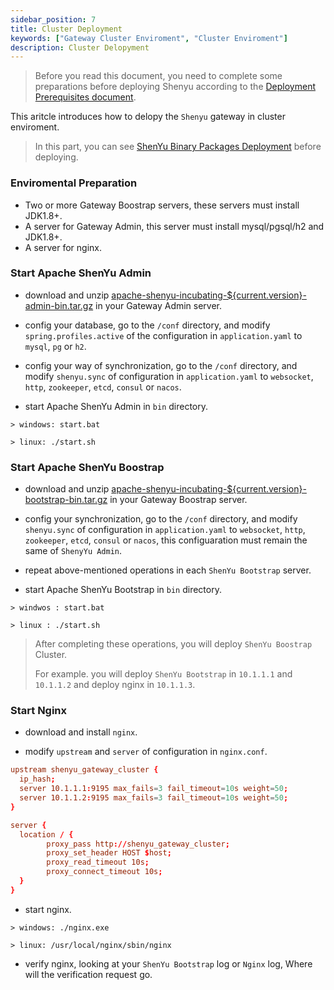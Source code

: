 ```yaml
---
sidebar_position: 7
title: Cluster Deployment
keywords: ["Gateway Cluster Enviroment", "Cluster Enviroment"]
description: Cluster Delopyment
---
```


> Before you read this document, you need to complete some preparations before deploying Shenyu according to the [Deployment Prerequisites document](./deployment-before.md).

This aritcle introduces how to delopy the `Shenyu` gateway in cluster enviroment.

> In this part, you can see  [ShenYu Binary Packages Deployment](./deployment-package.md) before deploying.

### Enviromental Preparation

* Two or more Gateway Boostrap servers, these servers must install JDK1.8+.
* A server for Gateway Admin, this server must install mysql/pgsql/h2 and JDK1.8+.
* A server for nginx.

### Start Apache ShenYu Admin

* download and unzip [apache-shenyu-incubating-${current.version}-admin-bin.tar.gz](https://archive.apache.org/dist/incubator/shenyu/2.4.3/apache-shenyu-incubating-2.4.3-admin-bin.tar.gz) in your Gateway Admin server.

* config your database, go to the `/conf` directory, and  modify `spring.profiles.active` of the configuration in `application.yaml` to `mysql`, `pg` or `h2`.

* config your way of synchronization, go to the `/conf` directory, and modify `shenyu.sync` of configuration in `application.yaml` to `websocket`, `http`, `zookeeper`, `etcd`, `consul` or `nacos`.

* start Apache ShenYu Admin in `bin` directory.

```
> windows: start.bat 

> linux: ./start.sh 
```

### Start Apache ShenYu Boostrap

* download and unzip [apache-shenyu-incubating-${current.version}-bootstrap-bin.tar.gz](https://archive.apache.org/dist/incubator/shenyu/2.4.3/apache-shenyu-incubating-2.4.3-bootstrap-bin.tar.gz) in your Gateway Boostrap server.

* config your synchronization, go to the `/conf` directory, and modify `shenyu.sync` of configuration in `application.yaml` to `websocket`, `http`, `zookeeper`, `etcd`, `consul` or `nacos`, this configuaration must remain the same of `ShenyYu Admin`.

* repeat above-mentioned operations in each `ShenYu Bootstrap` server.

* start Apache ShenYu Bootstrap in `bin` directory.

```
> windwos : start.bat 

> linux : ./start.sh 
```

> After completing these operations, you will deploy `ShenYu Boostrap` Cluster.
>
> For example. you will deploy `ShenYu Bootstrap` in `10.1.1.1` and `10.1.1.2` and deploy nginx in `10.1.1.3`.

### Start Nginx

* download and install `nginx`.

* modify `upstream` and `server` of configuration in `nginx.conf`.

```conf
upstream shenyu_gateway_cluster {
  ip_hash;
  server 10.1.1.1:9195 max_fails=3 fail_timeout=10s weight=50;
  server 10.1.1.2:9195 max_fails=3 fail_timeout=10s weight=50;
}
```

```conf
server {
  location / {
		proxy_pass http://shenyu_gateway_cluster;
		proxy_set_header HOST $host;
		proxy_read_timeout 10s;
		proxy_connect_timeout 10s;
  }
}
```

* start nginx.

```
> windows: ./nginx.exe

> linux: /usr/local/nginx/sbin/nginx 
```

* verify nginx, looking at your `ShenYu Bootstrap` log or `Nginx` log, Where will the verification request go.

